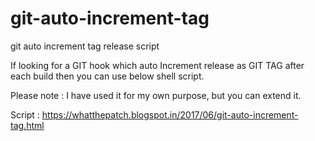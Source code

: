 # git-auto-increment-tag
git auto increment tag release script


If looking for a GIT hook which auto Increment release as GIT TAG after each build then you can use below shell script.

Please note : I have used it for my own purpose, but you can extend it.

Script : https://whatthepatch.blogspot.in/2017/06/git-auto-increment-tag.html

